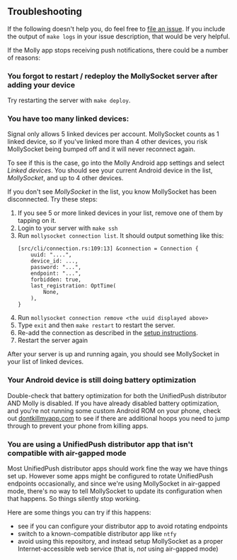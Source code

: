 ## Troubleshooting

If the following doesn't help you, do feel free to
[file an issue](https://github.com/pcrockett/mollysocket-fly/issues). If you include the output of
`make logs` in your issue description, that would be very helpful.

If the Molly app stops receiving push notifications, there could be a number of reasons:

### You forgot to restart / redeploy the MollySocket server after adding your device

Try restarting the server with `make deploy`.

### You have too many linked devices:

Signal only allows 5 linked devices per account. MollySocket counts as 1 linked device, so if you've
linked more than 4 other devices, you risk MollySocket being bumped off and it will never reconnect
again.

To see if this is the case, go into the Molly Android app settings and select _Linked devices_. You
should see your current Android device in the list, _MollySocket_, and up to 4 other devices.

If you don't see _MollySocket_ in the list, you know MollySocket has been disconnected. Try these
steps:

1. If you see 5 or more linked devices in your list, remove one of them by tapping on it.
2. Login to your server with `make ssh`
3. Run `mollysocket connection list`. It should output something like this:
   ```plaintext
   [src/cli/connection.rs:109:13] &connection = Connection {
       uuid: "....",
       device_id: ...,
       password: "...",
       endpoint: "...",
       forbidden: true,
       last_registration: OptTime(
           None,
       ),
   }
   ```
4. Run `mollysocket connection remove <the uuid displayed above>`
5. Type `exit` and then `make restart` to restart the server.
6. Re-add the connection as described in the [setup instructions](./HOWTO.md#setup-the-molly-app-for-push-notifications).
7. Restart the server again

After your server is up and running again, you should see MollySocket in your list of linked
devices.

### Your Android device is still doing battery optimization

Double-check that battery optimization for both the UnifiedPush distributor AND Molly is disabled.
If you have already disabled battery optimization, and you're not running some custom Android ROM
on your phone, check out [dontkillmyapp.com](https://dontkillmyapp.com/) to see if there are
additional hoops you need to jump through to prevent your phone from killing apps.

### You are using a UnifiedPush distributor app that isn't compatible with air-gapped mode

Most UnifiedPush distributor apps should work fine the way we have things set up.
However some apps might be configured to rotate UnifiedPush endpoints occasionally, and
since we're using MollySocket in air-gapped mode, there's no way to tell MollySocket to
update its configuration when that happens. So things silently stop working.

Here are some things you can try if this happens:

* see if you can configure your distributor app to avoid rotating endpoints
* switch to a known-compatible distributor app like `ntfy`
* avoid using this repository, and instead setup MollySocket as a proper
  Internet-accessible web service (that is, _not_ using air-gapped mode)
